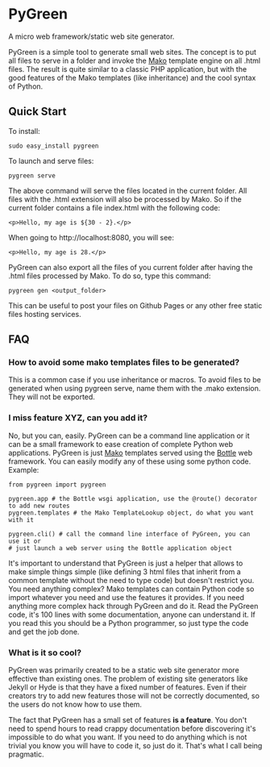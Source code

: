 
# PyGreen

A micro web framework/static web site generator.

PyGreen is a simple tool to generate small web sites. The concept is to put
all files to serve in a folder and invoke the
[Mako](http://www.makotemplates.org/) template engine on all .html files. The
result is quite similar to a classic PHP application, but with the good
features of the Mako templates (like inheritance) and the cool syntax of
Python.

## Quick Start

To install:

    sudo easy_install pygreen

To launch and serve files:

    pygreen serve

The above command will serve the files located in the current folder. All
files with the .html extension will also be processed by Mako. So if the
current folder contains a file index.html with the following code:

    <p>Hello, my age is ${30 - 2}.</p>

When going to http://localhost:8080, you will see:

    <p>Hello, my age is 28.</p>

PyGreen can also export all the files of you current folder after having the
.html files processed by Mako. To do so, type this command:

    pygreen gen <output_folder>

This can be useful to post your files on Github Pages or any other free static
files hosting services.

## FAQ

### How to avoid some mako templates files to be generated?

This is a common case if you use inheritance or macros. To avoid files to be
generated when using pygreen serve, name them with the .mako extension. They
will not be exported.

### I miss feature XYZ, can you add it?

No, but you can, easily. PyGreen can be a command line application or it can
be a small framework to ease creation of complete Python web applications.
PyGreen is just [Mako](http://www.makotemplates.org/) templates served using
the [Bottle](http://bottlepy.org/) web framework. You can easily modify any
of these using some python code. Example:

    from pygreen import pygreen

    pygreen.app # the Bottle wsgi application, use the @route() decorator to add new routes
    pygreen.templates # the Mako TemplateLookup object, do what you want with it

    pygreen.cli() # call the command line interface of PyGreen, you can use it or
    # just launch a web server using the Bottle application object

It's important to understand that PyGreen is just a helper that allows to make
simple things simple (like defining 3 html files that inherit from a common
template without the need to type code) but doesn't restrict you. You need
anything complex? Mako templates can contain Python code so import whatever
you need and use the features it provides. If you need anything more complex
hack through PyGreen and do it. Read the PyGreen code, it's 100 lines with
some documentation, anyone can understand it. If you read this you should be a
Python programmer, so just type the code and get the job done.


### What is it so cool?

PyGreen was primarily created to be a static web site generator more effective
than existing ones. The problem of existing site generators like Jekyll or
Hyde is that they have a fixed number of features. Even if their creators try
to add new features those will not be correctly documented, so the users do
not know how to use them.

The fact that PyGreen has a small set of features **is a feature**. You don't
need to spend hours to read crappy documentation before discovering it's
impossible to do what you want. If you need to do anything which is not trivial
you know you will have to code it, so just do it. That's what I call being
pragmatic.
